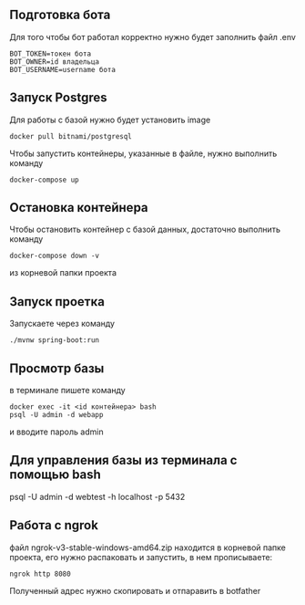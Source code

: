 ## Подготовка бота
Для того чтобы бот работал корректно нужно будет заполнить файл .env
```shell
BOT_TOKEN=токен бота
BOT_OWNER=id владельца
BOT_USERNAME=username бота
```

## Запуск Postgres
Для работы с базой нужно будет установить image
```shell
docker pull bitnami/postgresql
```

Чтобы запустить контейнеры, указанные в файле, нужно выполнить команду
```shell
docker-compose up
```
## Остановка контейнера
Чтобы остановить контейнер с базой данных, достаточно выполнить команду
```shell
docker-compose down -v
```
из корневой папки проекта

## Запуск проетка 
Запускаете через команду
```shell
./mvnw spring-boot:run
```
## Просмотр базы
в терминале пишете команду
```shell
docker exec -it <id контейнера> bash
psql -U admin -d webapp
```
и вводите пароль admin

## Для управления базы из терминала с помощью bash
psql -U admin -d webtest -h localhost -p 5432

## Работа с ngrok
файл ngrok-v3-stable-windows-amd64.zip находится в корневой папке проекта, его нужно распаковать и запустить, в нем прописываете:
```shell
ngrok http 8080  
```
Полученный адрес нужно скопировать и отпаравить в botfather


